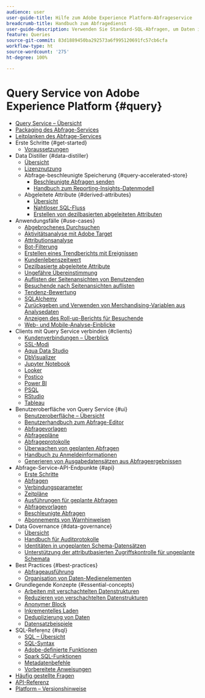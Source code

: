 ```yaml
---
audience: user
user-guide-title: Hilfe zum Adobe Experience Platform-Abfrageservice
breadcrumb-title: Handbuch zum Abfragedienst
user-guide-description: Verwenden Sie Standard-SQL-Abfragen, um Daten im Data Lake in Experience Platform abzufragen.
feature: Queries
source-git-commit: 83d1889450ba292573a6f995120691fc57cb6cfa
workflow-type: ht
source-wordcount: '275'
ht-degree: 100%

---
```



# Query Service von Adobe Experience Platform {#query}

- [Query Service – Übersicht](home.md)
- [Packaging des Abfrage-Services](packages.md)
- [Leitplanken des Abfrage-Services](guardrails.md)
- Erste Schritte {#get-started}
   - [Voraussetzungen](get-started/prerequisites.md)
- Data Distiller {#data-distiller}
   - [Übersicht](data-distiller/overview.md)
   - [Lizenznutzung](data-distiller/license-usage.md)
   - Abfrage-beschleunigte Speicherung {#query-accelerated-store}
      - [Beschleunigte Abfragen senden](data-distiller/query-accelerated-store/send-accelerated-queries.md)
      - [Handbuch zum Reporting-Insights-Datenmodell](data-distiller/query-accelerated-store/reporting-insights-data-model.md)
   - Abgeleitete Attribute {#derived-attributes}
      - [Übersicht](data-distiller/derived-attributes/overview.md)
      - [Nahtloser SQL-Fluss](data-distiller/derived-attributes/seamless-sql-flow.md)
      - [Erstellen von dezilbasierten abgeleiteten Attributen](data-distiller/derived-attributes/decile-based-derived-attributes.md)
- Anwendungsfälle {#use-cases}
   - [Abgebrochenes Durchsuchen](use-cases/abandoned-browse.md)
   - [Aktivitätsanalyse mit Adobe Target](use-cases/activity-analysis-with-adobe-target.md)
   - [Attributionsanalyse](use-cases/attribution-analysis.md)
   - [Bot-Filterung](use-cases/bot-filtering.md)
   - [Erstellen eines Trendberichts mit Ereignissen](use-cases/trended-report-of-events.md)
   - [Kundenlebenszeitwert](use-cases/customer-lifetime-value.md)
   - [Dezilbasierte abgeleitete Attribute](use-cases/deciles-use-case.md)
   - [Ungefähre Übereinstimmung](use-cases/fuzzy-match.md)
   - [Auflisten der Seitenansichten von Benutzenden](use-cases/list-visitor-sessions.md)
   - [Besuchende nach Seitenansichten auflisten](use-cases/visitors-by-number-of-page-views.md)
   - [Tendenz-Bewertung](use-cases/propensity-score.md)
   - [SQLAlchemy](use-cases/sqlalchemy.md)
   - [Zurückgeben und Verwenden von Merchandising-Variablen aus Analysedaten ](use-cases/merchandising-variables.md)
   - [Anzeigen des Roll-up-Berichts für Besuchende](use-cases/roll-up-report-of-a-visitor.md)
   - [Web- und Mobile-Analyse-Einblicke](use-cases/analytics-insights.md)
- Clients mit Query Service verbinden {#clients}
   - [Kundenverbindungen – Überblick](clients/overview.md)
   - [SSL-Modi](./clients/ssl-modes.md)
   - [Aqua Data Studio](clients/aqua-data-studio.md)
   - [DbVisualizer](./clients/dbvisulaizer.md)
   - [Jupyter Notebook](clients//jupyter-notebook.md)
   - [Looker](clients/looker.md)
   - [Postico](clients/postico.md)
   - [Power BI](clients/power-bi.md)
   - [PSQL](clients/psql.md)
   - [RStudio](clients/rstudio.md)
   - [Tableau](clients/tableau.md)
- Benutzeroberfläche von Query Service {#ui}
   - [Benutzeroberfläche – Übersicht](ui/overview.md)
   - [Benutzerhandbuch zum Abfrage-Editor](ui/user-guide.md)
   - [Abfragevorlagen](ui/query-templates.md)
   - [Abfragepläne](ui/query-schedules.md)
   - [Abfrageprotokolle](ui/query-logs.md)
   - [Überwachen von geplanten Abfragen ](ui/monitor-queries.md)
   - [Handbuch zu Anmeldeinformationen](ui/credentials.md)
   - [Generieren von Ausgabedatensätzen aus Abfrageergebnissen](ui/create-datasets.md)
- Abfrage-Service-API-Endpunkte {#api}
   - [Erste Schritte](api/getting-started.md)
   - [Abfragen](api/queries.md)
   - [Verbindungsparameter](api/connection-parameters.md)
   - [Zeitpläne](api/scheduled-queries.md)
   - [Ausführungen für geplante Abfragen](api/runs-scheduled-queries.md)
   - [Abfragevorlagen](api/query-templates.md)
   - [Beschleunigte Abfragen](api/accelerated-queries.md)
   - [Abonnements von Warnhinweisen](api/alert-subscriptions.md)
- Data Governance {#data-governance}
   - [Übersicht](data-governance/overview.md)
   - [Handbuch für Auditprotokolle](data-governance/audit-log-guide.md)
   - [Identitäten in ungeplanten Schema-Datensätzen](data-governance/ad-hoc-schema-identities.md)
   - [Unterstützung der attributbasierten Zugriffskontrolle für ungeplante Schemata](./data-governance/ad-hoc-schema-labels.md)
- Best Practices {#best-practices}
   - [Abfrageausführung](best-practices/writing-queries.md)
   - [Organisation von Daten-Medienelementen](./best-practices/organize-data-assets.md)
- Grundlegende Konzepte {#essential-concepts}
   - [Arbeiten mit verschachtelten Datenstrukturen](essential-concepts/nested-data-structures.md)
   - [Reduzieren von verschachtelten Datenstrukturen](essential-concepts/flatten-nested-data.md)
   - [Anonymer Block](essential-concepts/anonymous-block.md)
   - [Inkrementelles Laden](essential-concepts/incremental-load.md)
   - [Deduplizierung von Daten](essential-concepts/deduplication.md)
   - [Datensatzbeispiele](essential-concepts/dataset-samples.md)
- SQL-Referenz {#sql}
   - [SQL – Übersicht](sql/overview.md)
   - [SQL-Syntax](sql/syntax.md)
   - [Adobe-definierte Funktionen](sql/adobe-defined-functions.md)
   - [Spark SQL-Funktionen](sql/spark-sql-functions.md)
   - [Metadatenbefehle](sql/metadata.md)
   - [Vorbereitete Anweisungen](sql/prepared-statements.md)
- [Häufig gestellte Fragen](troubleshooting-guide.md)
- [API-Referenz](https://www.adobe.io/experience-platform-apis/references/query-service/)
- [Platform – Versionshinweise](https://experienceleague.adobe.com/docs/experience-platform/release-notes/latest.html?lang=de)
